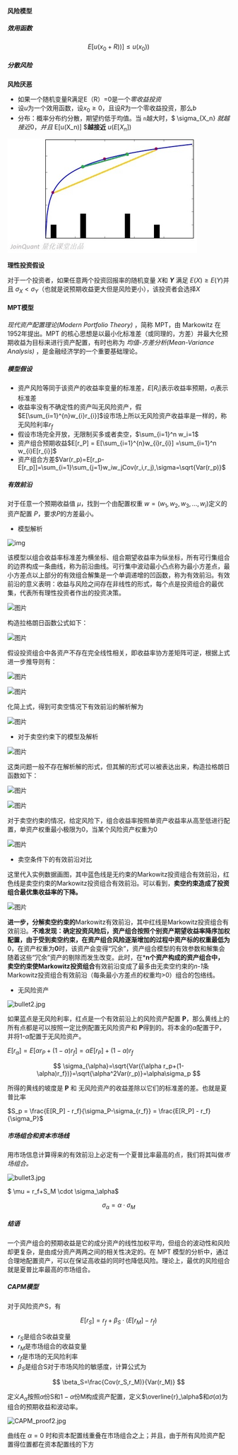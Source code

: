 #### 风险模型

##### 效用函数

$$
E[u(x_0 + R))] \leq u(x_0))
$$

##### 分散风险

**风险厌恶**

- 如果一个随机变量R满足E（R）=0是一个*零收益投资*
- 设$u$为一个效用函数，设$x_0 \geq 0$，且设$R$为一个零收益投资，那么$b$
- 分布：概率分布约分散，期望约低于均值。当 `n`越大时，$ \sigma_{X_n} $就越接近0， 并且$ E[u(X_n)] $**越接近** $u(E[X_n])$

![1675221277357](image/投资组合和资产定价模型/1675221277357.png)

**理性投资假设**

对于一个投资者，如果任意两个投资回报率的随机变量 $X$和 **$Y$** 满足 $E(X) \geq E(Y)$并且 $\sigma_X < \sigma_Y$（也就是说预期收益更大但是风险更小），该投资者会选择$X$

#### MPT模型

*现代资产配置理论(Modern Portfolio Theory)* ，简称 MPT，由 Markowitz 在1952年提出。MPT 的核心思想是以最小化标准差（或同理的，方差）并最大化预期收益为目标来进行资产配置，有时也称为 *均值-方差分析(Mean-Variance Analysis)* ，是金融经济学的一个重要基础理论。

##### 模型假设

- 资产风险等同于该资产的收益率变量的标准差，$E[R_i]$表示收益率预期，$\sigma_i$表示标准差
- 收益率没有不确定性的资产叫无风险资产，假$E[\sum_{i=1}^{n}w_{i}r_{i}]$设市场上所以无风险资产收益率是一样的，称无风险利率$r_f$
- 假设市场完全开放，无限制买多或者卖空，$\sum_{i=1}^n w_i=1$
- 资产组合预期收益$E[r_P] = E[\sum_{i=1}^{n}w_{i}r_{i}] =\sum_{i=1}^n w_{i}E[r_{i}]$
- 资产组合方差$Var(r_p)=E[r_p-E[r_p]]=\sum_{i=1}\sum_{j=1}w_iw_jCov(r_i,r_j),\sigma=\sqrt{Var(r_p)}$

##### 有效前沿

对于任意一个预期收益值 $\mu$，找到一个由配置权重 $w=(w_1,w_2,w_3,...,w_i)$定义的资产配置 $P$，要求$P$的方差最小。

- 模型解析

![img](https://picx.zhimg.com/80/v2-d4029adc2ef2a1a606181c9494c88b20_1440w.webp?source=1940ef5c)

该模型以组合收益率标准差为横坐标、组合期望收益率为纵坐标，所有可行集组合的边界构成一条曲线，称为前沿曲线。可行集中波动最小凸点称为最小方差点，最小方差点以上部分的有效组合解集是一个单调递增的凹函数，称为有效前沿。有效前沿的意义表明：收益与风险之间存在非线性的形式，每个点是投资组合的最优集，代表所有理性投资者作出的投资决策。

![图片](https://mmbiz.qpic.cn/mmbiz_png/yPLClPYeVvI66qvSQuQKP8UdHxvJpaiaYxsyc5Nrkssk4bPTZRh5FD94wn2rNiaZ0svkQA0YMGPkU5nVu0vohjIQ/640?wx_fmt=png&wxfrom=5&wx_lazy=1&wx_co=1)

构造拉格朗日函数公式如下：

![图片](https://mmbiz.qpic.cn/mmbiz_png/yPLClPYeVvI66qvSQuQKP8UdHxvJpaiaYZ0ibgqaNnvRQaqYXAwR1G5xG66XvibR3mBMvHhFyn5dYSaOAU8jnXx5Q/640?wx_fmt=png&wxfrom=5&wx_lazy=1&wx_co=1)

假设投资组合中各资产不存在完全线性相关，即收益率协方差矩阵可逆，根据上式进一步推导则有：

![图片](https://mmbiz.qpic.cn/mmbiz_png/yPLClPYeVvI66qvSQuQKP8UdHxvJpaiaYpTZopiaa2lmbpZcsexbhzcsucXnBrdNXhpnI0ujmJwQ8LrgEr2wSTnw/640?wx_fmt=png&wxfrom=5&wx_lazy=1&wx_co=1)

![图片](https://mmbiz.qpic.cn/mmbiz_png/yPLClPYeVvI66qvSQuQKP8UdHxvJpaiaYkhg9JiaUVh8CLKFSBs6vLUsfbt1KU7M6UuvSeHV2XxwqxrNVHPI4hCw/640?wx_fmt=png&wxfrom=5&wx_lazy=1&wx_co=1)

化简上式，得到可卖空情况下有效前沿的解析解为

![图片](https://mmbiz.qpic.cn/mmbiz_png/yPLClPYeVvI66qvSQuQKP8UdHxvJpaiaYRxzrrH9nmrMvpcIStny8oY0jTgic4luHMKeZuxKSU14SU2Plrom54Pw/640?wx_fmt=png&wxfrom=5&wx_lazy=1&wx_co=1)

* 对于卖空约束下的模型及解析

![图片](https://mmbiz.qpic.cn/mmbiz_png/yPLClPYeVvI66qvSQuQKP8UdHxvJpaiaYOBG3xNLCYEsWlwBp09wvXh4vbOwz11zT0d2gx2R2Np4d2bSbQMNDag/640?wx_fmt=png&wxfrom=5&wx_lazy=1&wx_co=1)

这类问题一般不存在解析解的形式，但其解的形式可以被表达出来，构造拉格朗日函数如下：

![图片](https://mmbiz.qpic.cn/mmbiz_png/yPLClPYeVvI66qvSQuQKP8UdHxvJpaiaYWo4WTE9RXBa4Zvax1dibaHu9vy8GP4vmnfqLs9ZrQIvB2krptYnxiaNw/640?wx_fmt=png&wxfrom=5&wx_lazy=1&wx_co=1)

![图片](https://mmbiz.qpic.cn/mmbiz_png/yPLClPYeVvI66qvSQuQKP8UdHxvJpaiaY6ZI3C81RmrlcF0Up3Miazsk9fAxfrqnnQtBk6vYTwcDajUeGaExj1pQ/640?wx_fmt=png&wxfrom=5&wx_lazy=1&wx_co=1)

对于卖空约束的情况，给定风险下，组合收益率按照单资产收益率从高至低进行配置，单资产权重最小极限为0，当某个风险资产权重为0

![图片](https://mmbiz.qpic.cn/mmbiz_png/yPLClPYeVvI66qvSQuQKP8UdHxvJpaiaYFLBNX2eqlLw1LdwJbGqOlY48EdakAgibWW2CypvicL3xcx7FFQCO0h3g/640?wx_fmt=png&wxfrom=5&wx_lazy=1&wx_co=1)

* 卖空条件下的有效前沿对比

这里代入实例数据画图，其中蓝色线是无约束的Markowitz投资组合有效前沿，红色线是卖空约束的Markowitz投资组合有效前沿。可以看到，**卖空约束造成了投资组合最优集收益率的下降。**

![图片](https://mmbiz.qpic.cn/mmbiz_png/yPLClPYeVvI66qvSQuQKP8UdHxvJpaiaYPoOsd4wsFmGMZBQzcHQ3yiaiay7j92PFMRbnEEgAsu9lxbooQeibrSEGQ/640?wx_fmt=png&wxfrom=5&wx_lazy=1&wx_co=1)

**进一步，**分解**卖空约束的**Markowitz有效前沿，其中红线是Markowitz投资组合有效前沿。**不难发现：确定投资风险后，资产组合按照个别资产期望收益率降序加权配置，由于受到卖空约束，在资产组合风险逐渐增加的过程中资产标的权重最低为**0，在资产权重为**0**时，该资产会变得“冗余”，资产组合模型的有效参数和解集会随着这些“冗余”资产的剔除而发生改变。此时，在*****n个资产构成的资产组合中，卖空约束使**Markowitz投资组合**有效前沿变成了最多由无卖空约束的*n-1*条Markowitz投资组合有效前沿（每条最小方差点的权重均>0）组合的包络线。

* 无风险资产

![bullet2.jpg](https://image.joinquant.com/7578cdff5a4fd47a86c4568163b4d48e)

如果蓝点是无风险利率，红点是一个有效前沿上的风险资产配置 **P**，那么黄线上的所有点都是可以按照一定比例配置无风险资产和 **P**得到的。将本金的$\alpha$配置于P，并将1-$\alpha$配置于无风险资产。

$E[r_{\alpha}] = E[{\alpha} r_P+(1-\alpha)r_f] = \alpha E[r_P]+(1-\alpha)r_f$

$$
\sigma_{\alpha}=\sqrt{Var({\alpha r_p+(1-\alpha)r_f})}=\sqrt{\alpha^2Var(r_p)}=\alpha\sigma_p
$$

所得的黄线的坡度是 **P** 和 无风险资产的收益差除以它们的标准差的差。也就是夏普比率

$S_p = \frac{E[R_P] - r_f}{\sigma_P-\sigma_{r_f}} = \frac{E[R_P] - r_f}{\sigma_P}$

##### 市场组合和资本市场线

用市场信息计算得来的有效前沿上必定有一个夏普比率最高的点，我们将其叫做*市场组合。*

![bullet3.jpg](https://image.joinquant.com/af3f77f9b9f514761462c1add904d8b3)

$ \mu = r_f+S_M \cdot \sigma_\alpha$

$$
\sigma_\alpha=\alpha \cdot \sigma_M
$$

##### 结语

一个资产组合的预期收益是它的成分资产的线性加权平均，但组合的波动性和风险却更复杂，是由成分资产两两之间的相关性决定的。在 MPT 模型的分析中，通过合理地配置资产，可以在保证高收益的同时也降低风险。理论上，最优的风险组合就是夏普比率最高的市场组合。

##### CAPM模型

对于风险资产S，有

$$
E[r_S]=r_f+\beta_S\cdot(E[r_M]-r_f)
$$

- $r_S$是组合S收益变量
- $r_M$是市场组合的收益变量
- $r_f$是市场的无风险利率
- $\beta_S$是组合S对于市场风险的敏感度，计算公式为

$$
\beta_S=\frac{Cov(r_S,r_M)}{Var(r_M)}
$$

定义$A_\alpha$按照$\alpha$份S和$1-\alpha$份M构成资产配置，定义$\overline{r}_\alpha$和$\sigma(\alpha)$为组合的预期收益和波动率。

![CAPM_proof2.jpg](https://image.joinquant.com/645342ba3e676d398d7d19b08f05fc6c)

曲线在 $\alpha=0$ 时和资本配置线重叠在市场组合之上；并且，由于所有风险资产配置得位置都在资本配置线的下方
